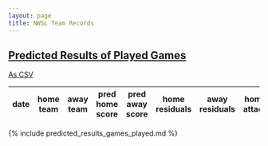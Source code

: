 ```yaml
---
layout: page
title: NWSL Team Records
---
```


## [Predicted Results of Played Games](/tables/predicted_results_games_played.html)
[As CSV](/tables/predicted_results_games_played.csv)




date|home team|away team|pred home score|pred away score|home residuals|away residuals|home attack|home win|away win|tie|home shutout|away shutout
----|---------|---------|:-------------:|:-------------:|:------------:|:------------:|:---------:|:------:|:------:|:-:|:----------:|:----------:
{% include predicted_results_games_played.md %}